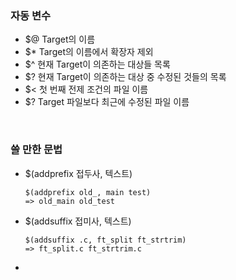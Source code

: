 ### 자동 변수

* $@ Target의 이름   
* $* Target의 이름에서 확장자 제외
* $^ 현재 Target이 의존하는 대상들 목록
* $? 현재 Target이 의존하는 대상 중 수정된 것들의 목록
* $< 첫 번째 전제 조건의 파일 이름
* $? Target 파일보다 최근에 수정된 파일 이름
  
</br>
  
### 쓸 만한 문법
  
* $(addprefix 접두사, 텍스트)
      
      
      $(addprefix old_, main test)
      => old_main old_test
      
  
* $(addsuffix 접미사, 텍스트)
    
      $(addsuffix .c, ft_split ft_strtrim) 
      => ft_split.c ft_strtrim.c
      
*
